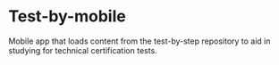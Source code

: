 # Test-by-mobile

Mobile app that loads content from the test-by-step repository to aid in studying for technical certification tests.